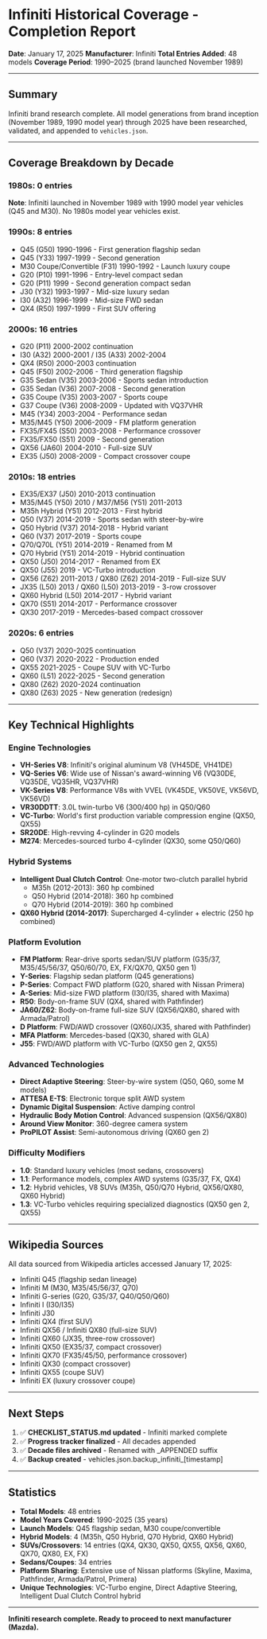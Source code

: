 # Infiniti Historical Coverage - Completion Report

**Date**: January 17, 2025
**Manufacturer**: Infiniti
**Total Entries Added**: 48 models
**Coverage Period**: 1990–2025 (brand launched November 1989)

---

## Summary

Infiniti brand research complete. All model generations from brand inception (November 1989, 1990 model year) through 2025 have been researched, validated, and appended to `vehicles.json`.

---

## Coverage Breakdown by Decade

### 1980s: 0 entries
**Note**: Infiniti launched in November 1989 with 1990 model year vehicles (Q45 and M30). No 1980s model year vehicles exist.

### 1990s: 8 entries
- Q45 (G50) 1990-1996 - First generation flagship sedan
- Q45 (Y33) 1997-1999 - Second generation  
- M30 Coupe/Convertible (F31) 1990-1992 - Launch luxury coupe
- G20 (P10) 1991-1996 - Entry-level compact sedan
- G20 (P11) 1999 - Second generation compact sedan
- J30 (Y32) 1993-1997 - Mid-size luxury sedan
- I30 (A32) 1996-1999 - Mid-size FWD sedan
- QX4 (R50) 1997-1999 - First SUV offering

### 2000s: 16 entries
- G20 (P11) 2000-2002 continuation
- I30 (A32) 2000-2001 / I35 (A33) 2002-2004
- QX4 (R50) 2000-2003 continuation
- Q45 (F50) 2002-2006 - Third generation flagship
- G35 Sedan (V35) 2003-2006 - Sports sedan introduction
- G35 Sedan (V36) 2007-2008 - Second generation
- G35 Coupe (V35) 2003-2007 - Sports coupe
- G37 Coupe (V36) 2008-2009 - Updated with VQ37VHR
- M45 (Y34) 2003-2004 - Performance sedan
- M35/M45 (Y50) 2006-2009 - FM platform generation
- FX35/FX45 (S50) 2003-2008 - Performance crossover
- FX35/FX50 (S51) 2009 - Second generation
- QX56 (JA60) 2004-2010 - Full-size SUV
- EX35 (J50) 2008-2009 - Compact crossover coupe

### 2010s: 18 entries
- EX35/EX37 (J50) 2010-2013 continuation
- M35/M45 (Y50) 2010 / M37/M56 (Y51) 2011-2013
- M35h Hybrid (Y51) 2012-2013 - First hybrid
- Q50 (V37) 2014-2019 - Sports sedan with steer-by-wire
- Q50 Hybrid (V37) 2014-2018 - Hybrid variant
- Q60 (V37) 2017-2019 - Sports coupe
- Q70/Q70L (Y51) 2014-2019 - Renamed from M
- Q70 Hybrid (Y51) 2014-2019 - Hybrid continuation
- QX50 (J50) 2014-2017 - Renamed from EX
- QX50 (J55) 2019 - VC-Turbo introduction
- QX56 (Z62) 2011-2013 / QX80 (Z62) 2014-2019 - Full-size SUV
- JX35 (L50) 2013 / QX60 (L50) 2013-2019 - 3-row crossover
- QX60 Hybrid (L50) 2014-2017 - Hybrid variant
- QX70 (S51) 2014-2017 - Performance crossover
- QX30 2017-2019 - Mercedes-based compact crossover

### 2020s: 6 entries
- Q50 (V37) 2020-2025 continuation
- Q60 (V37) 2020-2022 - Production ended
- QX55 2021-2025 - Coupe SUV with VC-Turbo
- QX60 (L51) 2022-2025 - Second generation
- QX80 (Z62) 2020-2024 continuation
- QX80 (Z63) 2025 - New generation (redesign)

---

## Key Technical Highlights

### Engine Technologies
- **VH-Series V8**: Infiniti's original aluminum V8 (VH45DE, VH41DE)
- **VQ-Series V6**: Wide use of Nissan's award-winning V6 (VQ30DE, VQ35DE, VQ35HR, VQ37VHR)
- **VK-Series V8**: Performance V8s with VVEL (VK45DE, VK50VE, VK56VD, VK56VD)
- **VR30DDTT**: 3.0L twin-turbo V6 (300/400 hp) in Q50/Q60
- **VC-Turbo**: World's first production variable compression engine (QX50, QX55)
- **SR20DE**: High-revving 4-cylinder in G20 models
- **M274**: Mercedes-sourced turbo 4-cylinder (QX30, some Q50/Q60)

### Hybrid Systems
- **Intelligent Dual Clutch Control**: One-motor two-clutch parallel hybrid
  - M35h (2012-2013): 360 hp combined
  - Q50 Hybrid (2014-2018): 360 hp combined  
  - Q70 Hybrid (2014-2019): 360 hp combined
- **QX60 Hybrid (2014-2017)**: Supercharged 4-cylinder + electric (250 hp combined)

### Platform Evolution
- **FM Platform**: Rear-drive sports sedan/SUV platform (G35/37, M35/45/56/37, Q50/60/70, EX, FX/QX70, QX50 gen 1)
- **Y-Series**: Flagship sedan platform (Q45 generations)
- **P-Series**: Compact FWD platform (G20, shared with Nissan Primera)
- **A-Series**: Mid-size FWD platform (I30/I35, shared with Maxima)
- **R50**: Body-on-frame SUV (QX4, shared with Pathfinder)
- **JA60/Z62**: Body-on-frame full-size SUV (QX56/QX80, shared with Armada/Patrol)
- **D Platform**: FWD/AWD crossover (QX60/JX35, shared with Pathfinder)
- **MFA Platform**: Mercedes-based (QX30, shared with GLA)
- **J55**: FWD/AWD platform with VC-Turbo (QX50 gen 2, QX55)

### Advanced Technologies
- **Direct Adaptive Steering**: Steer-by-wire system (Q50, Q60, some M models)
- **ATTESA E-TS**: Electronic torque split AWD system
- **Dynamic Digital Suspension**: Active damping control
- **Hydraulic Body Motion Control**: Advanced suspension (QX56/QX80)
- **Around View Monitor**: 360-degree camera system
- **ProPILOT Assist**: Semi-autonomous driving (QX60 gen 2)

### Difficulty Modifiers
- **1.0**: Standard luxury vehicles (most sedans, crossovers)
- **1.1**: Performance models, complex AWD systems (G35/37, FX, QX4)
- **1.2**: Hybrid vehicles, V8 SUVs (M35h, Q50/Q70 Hybrid, QX56/QX80, QX60 Hybrid)
- **1.3**: VC-Turbo vehicles requiring specialized diagnostics (QX50 gen 2, QX55)

---

## Wikipedia Sources

All data sourced from Wikipedia articles accessed January 17, 2025:
- Infiniti Q45 (flagship sedan lineage)
- Infiniti M (M30, M35/45/56/37, Q70)
- Infiniti G-series (G20, G35/37, Q40/Q50/Q60)
- Infiniti I (I30/I35)
- Infiniti J30
- Infiniti QX4 (first SUV)
- Infiniti QX56 / Infiniti QX80 (full-size SUV)
- Infiniti QX60 (JX35, three-row crossover)
- Infiniti QX50 (EX35/37, compact crossover)
- Infiniti QX70 (FX35/45/50, performance crossover)
- Infiniti QX30 (compact crossover)
- Infiniti QX55 (coupe SUV)
- Infiniti EX (luxury crossover coupe)

---

## Next Steps

1. ✅ **CHECKLIST_STATUS.md updated** - Infiniti marked complete
2. ✅ **Progress tracker finalized** - All decades appended
3. ✅ **Decade files archived** - Renamed with _APPENDED suffix
4. ✅ **Backup created** - vehicles.json.backup_infiniti_[timestamp]

---

## Statistics

- **Total Models**: 48 entries
- **Model Years Covered**: 1990-2025 (35 years)
- **Launch Models**: Q45 flagship sedan, M30 coupe/convertible
- **Hybrid Models**: 4 (M35h, Q50 Hybrid, Q70 Hybrid, QX60 Hybrid)
- **SUVs/Crossovers**: 14 entries (QX4, QX30, QX50, QX55, QX56, QX60, QX70, QX80, EX, FX)
- **Sedans/Coupes**: 34 entries
- **Platform Sharing**: Extensive use of Nissan platforms (Skyline, Maxima, Pathfinder, Armada/Patrol, Primera)
- **Unique Technologies**: VC-Turbo engine, Direct Adaptive Steering, Intelligent Dual Clutch Control hybrid

---

**Infiniti research complete. Ready to proceed to next manufacturer (Mazda).**
